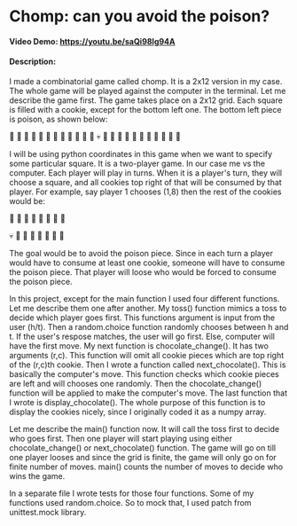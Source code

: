 # Chomp: can you avoid the poison?

#### Video Demo:  https://youtu.be/saQi98lg94A

#### Description:
I made a combinatorial game called chomp.
It is a 2x12 version in my case.
The whole game will be played against the computer in the terminal.
Let me describe the game first.
The game takes place on a 2x12 grid.
Each square is filled with a cookie, except for the bottom left one.
The bottom left piece is poison, as shown below:

🍪 🍪 🍪 🍪 🍪 🍪 🍪 🍪 🍪 🍪 🍪 🍪
💀 🍪 🍪 🍪 🍪 🍪 🍪 🍪 🍪 🍪 🍪 🍪

I will be using python coordinates in this game when we want to specify some particular square.
It is a two-player game.
In our case me vs the computer.
Each player will play in turns.
When it is a player's turn, they will choose a square, and all cookies top right of that will be consumed by that player.
For example, say player 1 chooses (1,8) then the rest of the cookies would be:

🍪 🍪 🍪 🍪 🍪 🍪 🍪 🍪

💀 🍪 🍪 🍪 🍪 🍪 🍪 🍪

The goal would be to avoid the poison piece.
Since in each turn a player would have to consume at least one cookie, someone will have to consume the poison piece.
That player will loose who would be forced to consume the poison piece.

In this project, except for the main function I used four different functions.
Let me describe them one after another.
My toss() function mimics a toss to decide which player goes first.
This functions argument is input from the user (h/t).
Then a random.choice function randomly chooses between h and t.
If the user's respose matches, the user will go first.
Else, computer will have the first move.
My next function is chocolate_change().
It has two arguments (r,c).
This function will omit all cookie pieces which are top right of the (r,c)th cookie.
Then I wrote a function called next_chocolate().
This is basically the computer's move.
This function checks which cookie pieces are left and will chooses one randomly.
Then the chocolate_change() function will be applied to make the computer's move.
The last function that I wrote is display_chocolate().
The whole purpose of this function is to display the cookies nicely, since I originally coded it as a numpy array.

Let me describe the main() function now.
It will call the toss first to decide who goes first.
Then one player will start playing using either chocolate_change() or next_chocolate() function.
The game will go on till one player looses and since the grid is finite, the game will only go on for finite number of moves.
main() counts the number of moves to decide who wins the game.

In a separate file I wrote tests for those four functions. Some of my functions used random.choice. So to mock that, I used patch from unittest.mock library.
